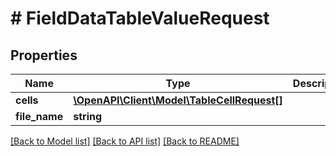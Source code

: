 # # FieldDataTableValueRequest

## Properties

Name | Type | Description | Notes
------------ | ------------- | ------------- | -------------
**cells** | [**\OpenAPI\Client\Model\TableCellRequest[]**](TableCellRequest.md) |  |
**file_name** | **string** |  | [optional]

[[Back to Model list]](../../README.md#models) [[Back to API list]](../../README.md#endpoints) [[Back to README]](../../README.md)

